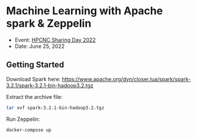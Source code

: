 # Machine Learning with Apache spark &amp; Zeppelin

* Event: [HPCNC Sharing Day 2022](https://www.eventpop.me/e/13091-hpcnc-sharing-day-2022)
* Date: June 25, 2022

## Getting Started

Download Spark here: https://www.apache.org/dyn/closer.lua/spark/spark-3.2.1/spark-3.2.1-bin-hadoop3.2.tgz

Extract the archive file:

```sh
tar xvf spark-3.2.1-bin-hadoop3.2.tgz
```

Run Zeppelin:

```sh
docker-compose up
```
